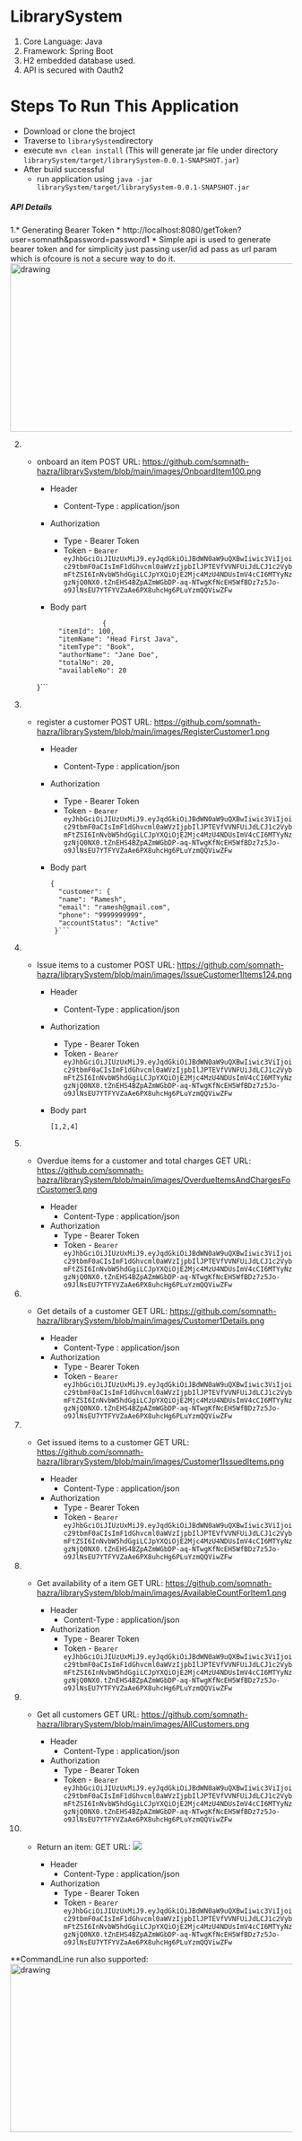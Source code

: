 # LibrarySystem
1. Core Language: Java
2. Framework: Spring Boot
3. H2 embedded database used.
4. API is secured with Oauth2

# Steps To Run This Application
 * Download or clone the broject 
 * Traverse to `librarySystem`directory
 *  execute `mvn clean install` (This will generate jar file under directory `librarySystem/target/librarySystem-0.0.1-SNAPSHOT.jar`)
 * After build successful
      * run application using `java -jar librarySystem/target/librarySystem-0.0.1-SNAPSHOT.jar`

##### API Details

 1.* Generating Bearer Token
    * http://localhost:8080/getToken?user=somnath&password=password1
    *     Simple api is used to generate bearer token and for simplicity just passing user/id ad pass as url param which is ofcoure is not a secure way to do it.
<img src="https://github.com/somnath-hazra/librarySystem/blob/master/images/TokenCreation.png" alt="drawing" width="1000" height="300"/>  

2. * onboard an item
       POST URL: https://github.com/somnath-hazra/librarySystem/blob/main/images/OnboardItem100.png

        * Header
           * Content-Type : application/json
        * Authorization
           * Type  - Bearer Token
           * Token - `Bearer eyJhbGciOiJIUzUxMiJ9.eyJqdGkiOiJBdWN0aW9uQXBwIiwic3ViIjoic29tbmF0aCIsImF1dGhvcml0aWVzIjpbIlJPTEVfVVNFUiJdLCJ1c2VybmFtZSI6InNvbW5hdGgiLCJpYXQiOjE2Mjc4MzU4NDUsImV4cCI6MTYyNzgzNjQ0NX0.tZnEHS4BZpAZmWGbDP-aq-NTwgKfNcEH5WfBDz7z5Jo-o9JlNsEU7YTFYVZaAe6PX8uhcHg6PLuYzmQQViwZFw`
        
        * Body part
          ```
                       {
            "itemId": 100,
            "itemName": "Head First Java",
            "itemType": "Book",
            "authorName": "Jane Doe",
            "totalNo": 20,
            "availableNo": 20
        }```
        
        
3. * register a customer
       POST URL: https://github.com/somnath-hazra/librarySystem/blob/main/images/RegisterCustomer1.png

        * Header
           * Content-Type : application/json
        * Authorization
           * Type  - Bearer Token
           * Token - `Bearer eyJhbGciOiJIUzUxMiJ9.eyJqdGkiOiJBdWN0aW9uQXBwIiwic3ViIjoic29tbmF0aCIsImF1dGhvcml0aWVzIjpbIlJPTEVfVVNFUiJdLCJ1c2VybmFtZSI6InNvbW5hdGgiLCJpYXQiOjE2Mjc4MzU4NDUsImV4cCI6MTYyNzgzNjQ0NX0.tZnEHS4BZpAZmWGbDP-aq-NTwgKfNcEH5WfBDz7z5Jo-o9JlNsEU7YTFYVZaAe6PX8uhcHg6PLuYzmQQViwZFw`
        
        * Body part
          ```
          {
            "customer": {
            "name": "Ramesh",
            "email": "ramesh@gmail.com",
            "phone": "9999999999",
            "accountStatus": "Active"
           }```
          
4. * Issue items to a customer
       POST URL: https://github.com/somnath-hazra/librarySystem/blob/main/images/IssueCustomer1Items124.png

        * Header
           * Content-Type : application/json
        * Authorization
           * Type  - Bearer Token
           * Token - `Bearer eyJhbGciOiJIUzUxMiJ9.eyJqdGkiOiJBdWN0aW9uQXBwIiwic3ViIjoic29tbmF0aCIsImF1dGhvcml0aWVzIjpbIlJPTEVfVVNFUiJdLCJ1c2VybmFtZSI6InNvbW5hdGgiLCJpYXQiOjE2Mjc4MzU4NDUsImV4cCI6MTYyNzgzNjQ0NX0.tZnEHS4BZpAZmWGbDP-aq-NTwgKfNcEH5WfBDz7z5Jo-o9JlNsEU7YTFYVZaAe6PX8uhcHg6PLuYzmQQViwZFw`
        
        * Body part
          ```
          [1,2,4]
          ```      

5. * Overdue items for a customer and total charges
       GET URL: https://github.com/somnath-hazra/librarySystem/blob/main/images/OverdueItemsAndChargesForCustomer3.png

        * Header
           * Content-Type : application/json
        * Authorization
           * Type  - Bearer Token
           * Token - `Bearer eyJhbGciOiJIUzUxMiJ9.eyJqdGkiOiJBdWN0aW9uQXBwIiwic3ViIjoic29tbmF0aCIsImF1dGhvcml0aWVzIjpbIlJPTEVfVVNFUiJdLCJ1c2VybmFtZSI6InNvbW5hdGgiLCJpYXQiOjE2Mjc4MzU4NDUsImV4cCI6MTYyNzgzNjQ0NX0.tZnEHS4BZpAZmWGbDP-aq-NTwgKfNcEH5WfBDz7z5Jo-o9JlNsEU7YTFYVZaAe6PX8uhcHg6PLuYzmQQViwZFw`
        
6. * Get details of a customer
       GET URL: https://github.com/somnath-hazra/librarySystem/blob/main/images/Customer1Details.png

        * Header
           * Content-Type : application/json
        * Authorization
           * Type  - Bearer Token
           * Token - `Bearer eyJhbGciOiJIUzUxMiJ9.eyJqdGkiOiJBdWN0aW9uQXBwIiwic3ViIjoic29tbmF0aCIsImF1dGhvcml0aWVzIjpbIlJPTEVfVVNFUiJdLCJ1c2VybmFtZSI6InNvbW5hdGgiLCJpYXQiOjE2Mjc4MzU4NDUsImV4cCI6MTYyNzgzNjQ0NX0.tZnEHS4BZpAZmWGbDP-aq-NTwgKfNcEH5WfBDz7z5Jo-o9JlNsEU7YTFYVZaAe6PX8uhcHg6PLuYzmQQViwZFw`
            
7. * Get issued items to a customer
       GET URL: https://github.com/somnath-hazra/librarySystem/blob/main/images/Customer1IssuedItems.png

        * Header
           * Content-Type : application/json
        * Authorization
           * Type  - Bearer Token
           * Token - `Bearer eyJhbGciOiJIUzUxMiJ9.eyJqdGkiOiJBdWN0aW9uQXBwIiwic3ViIjoic29tbmF0aCIsImF1dGhvcml0aWVzIjpbIlJPTEVfVVNFUiJdLCJ1c2VybmFtZSI6InNvbW5hdGgiLCJpYXQiOjE2Mjc4MzU4NDUsImV4cCI6MTYyNzgzNjQ0NX0.tZnEHS4BZpAZmWGbDP-aq-NTwgKfNcEH5WfBDz7z5Jo-o9JlNsEU7YTFYVZaAe6PX8uhcHg6PLuYzmQQViwZFw`

8. * Get availability of a item
       GET URL: https://github.com/somnath-hazra/librarySystem/blob/main/images/AvailableCountForItem1.png

        * Header
           * Content-Type : application/json
        * Authorization
           * Type  - Bearer Token
           * Token - `Bearer eyJhbGciOiJIUzUxMiJ9.eyJqdGkiOiJBdWN0aW9uQXBwIiwic3ViIjoic29tbmF0aCIsImF1dGhvcml0aWVzIjpbIlJPTEVfVVNFUiJdLCJ1c2VybmFtZSI6InNvbW5hdGgiLCJpYXQiOjE2Mjc4MzU4NDUsImV4cCI6MTYyNzgzNjQ0NX0.tZnEHS4BZpAZmWGbDP-aq-NTwgKfNcEH5WfBDz7z5Jo-o9JlNsEU7YTFYVZaAe6PX8uhcHg6PLuYzmQQViwZFw`

8. * Get all customers
       GET URL: https://github.com/somnath-hazra/librarySystem/blob/main/images/AllCustomers.png

        * Header
           * Content-Type : application/json
        * Authorization
           * Type  - Bearer Token
           * Token - `Bearer eyJhbGciOiJIUzUxMiJ9.eyJqdGkiOiJBdWN0aW9uQXBwIiwic3ViIjoic29tbmF0aCIsImF1dGhvcml0aWVzIjpbIlJPTEVfVVNFUiJdLCJ1c2VybmFtZSI6InNvbW5hdGgiLCJpYXQiOjE2Mjc4MzU4NDUsImV4cCI6MTYyNzgzNjQ0NX0.tZnEHS4BZpAZmWGbDP-aq-NTwgKfNcEH5WfBDz7z5Jo-o9JlNsEU7YTFYVZaAe6PX8uhcHg6PLuYzmQQViwZFw`

9. * Return an item:
       GET URL:  <img src=https://github.com/somnath-hazra/librarySystem/blob/main/images/ReturnAnItemFromACustomerAccount.png>

        * Header
           * Content-Type : application/json
        * Authorization
           * Type  - Bearer Token
           * Token - `Bearer eyJhbGciOiJIUzUxMiJ9.eyJqdGkiOiJBdWN0aW9uQXBwIiwic3ViIjoic29tbmF0aCIsImF1dGhvcml0aWVzIjpbIlJPTEVfVVNFUiJdLCJ1c2VybmFtZSI6InNvbW5hdGgiLCJpYXQiOjE2Mjc4MzU4NDUsImV4cCI6MTYyNzgzNjQ0NX0.tZnEHS4BZpAZmWGbDP-aq-NTwgKfNcEH5WfBDz7z5Jo-o9JlNsEU7YTFYVZaAe6PX8uhcHg6PLuYzmQQViwZFw`
 
**CommandLine run also supported:
<img src="https://github.com/somnath-hazra/librarySystem/blob/main/images/CommandLineRun.png" alt="drawing" width="1000" height="300"/>
